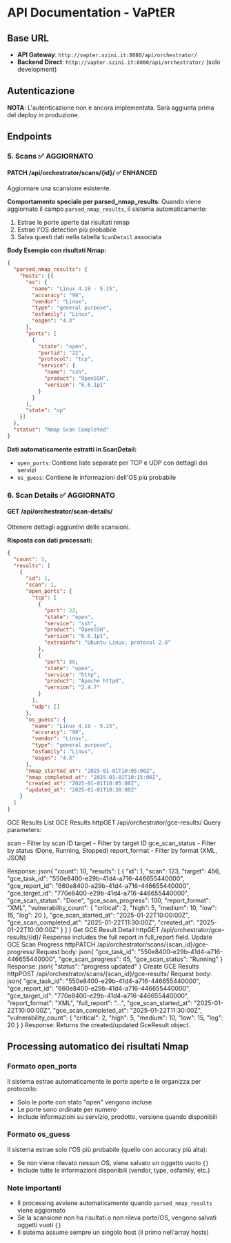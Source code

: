 # API Documentation - VaPtER

## Base URL
- **API Gateway**: `http://vapter.szini.it:8080/api/orchestrator/`
- **Backend Direct**: `http://vapter.szini.it:8000/api/orchestrator/` (solo development)

## Autenticazione
**NOTA**: L'autenticazione non è ancora implementata. Sarà aggiunta prima del deploy in produzione.

## Endpoints

### 5. Scans ✅ AGGIORNATO

#### PATCH /api/orchestrator/scans/{id}/ ✅ ENHANCED
Aggiornare una scansione esistente.

**Comportamento speciale per parsed_nmap_results**:
Quando viene aggiornato il campo `parsed_nmap_results`, il sistema automaticamente:
1. Estrae le porte aperte dai risultati nmap
2. Estrae l'OS detection più probabile
3. Salva questi dati nella tabella `ScanDetail` associata

**Body Esempio con risultati Nmap:**
```json
{
  "parsed_nmap_results": {
    "hosts": [{
      "os": {
        "name": "Linux 4.19 - 5.15",
        "accuracy": "98",
        "vendor": "Linux",
        "type": "general purpose",
        "osfamily": "Linux",
        "osgen": "4.X"
      },
      "ports": [
        {
          "state": "open",
          "portid": "22",
          "protocol": "tcp",
          "service": {
            "name": "ssh",
            "product": "OpenSSH",
            "version": "6.6.1p1"
          }
        }
      ],
      "state": "up"
    }]
  },
  "status": "Nmap Scan Completed"
}
```

**Dati automaticamente estratti in ScanDetail:**
- `open_ports`: Contiene liste separate per TCP e UDP con dettagli dei servizi
- `os_guess`: Contiene le informazioni dell'OS più probabile

### 6. Scan Details ✅ AGGIORNATO

#### GET /api/orchestrator/scan-details/
Ottenere dettagli aggiuntivi delle scansioni.

**Risposta con dati processati:**
```json
{
  "count": 1,
  "results": [
    {
      "id": 1,
      "scan": 1,
      "open_ports": {
        "tcp": [
          {
            "port": 22,
            "state": "open",
            "service": "ssh",
            "product": "OpenSSH",
            "version": "6.6.1p1",
            "extrainfo": "Ubuntu Linux; protocol 2.0"
          },
          {
            "port": 80,
            "state": "open",
            "service": "http",
            "product": "Apache httpd",
            "version": "2.4.7"
          }
        ],
        "udp": []
      },
      "os_guess": {
        "name": "Linux 4.19 - 5.15",
        "accuracy": "98",
        "vendor": "Linux",
        "type": "general purpose",
        "osfamily": "Linux",
        "osgen": "4.X"
      },
      "nmap_started_at": "2025-01-01T10:05:00Z",
      "nmap_completed_at": "2025-01-01T10:15:00Z",
      "created_at": "2025-01-01T10:05:00Z",
      "updated_at": "2025-01-01T10:30:00Z"
    }
  ]
}
```

GCE Results
List GCE Results
httpGET /api/orchestrator/gce-results/
Query parameters:

scan - Filter by scan ID
target - Filter by target ID
gce_scan_status - Filter by status (Done, Running, Stopped)
report_format - Filter by format (XML, JSON)

Response:
json{
  "count": 10,
  "results": [
    {
      "id": 1,
      "scan": 123,
      "target": 456,
      "gce_task_id": "550e8400-e29b-41d4-a716-446655440000",
      "gce_report_id": "660e8400-e29b-41d4-a716-446655440000",
      "gce_target_id": "770e8400-e29b-41d4-a716-446655440000",
      "gce_scan_status": "Done",
      "gce_scan_progress": 100,
      "report_format": "XML",
      "vulnerability_count": {
        "critical": 2,
        "high": 5,
        "medium": 10,
        "low": 15,
        "log": 20
      },
      "gce_scan_started_at": "2025-01-22T10:00:00Z",
      "gce_scan_completed_at": "2025-01-22T11:30:00Z",
      "created_at": "2025-01-22T10:00:00Z"
    }
  ]
}
Get GCE Result Detail
httpGET /api/orchestrator/gce-results/{id}/
Response includes the full report in full_report field.
Update GCE Scan Progress
httpPATCH /api/orchestrator/scans/{scan_id}/gce-progress/
Request body:
json{
  "gce_task_id": "550e8400-e29b-41d4-a716-446655440000",
  "gce_scan_progress": 45,
  "gce_scan_status": "Running"
}
Response:
json{
  "status": "progress updated"
}
Create GCE Results
httpPOST /api/orchestrator/scans/{scan_id}/gce-results/
Request body:
json{
  "gce_task_id": "550e8400-e29b-41d4-a716-446655440000",
  "gce_report_id": "660e8400-e29b-41d4-a716-446655440000",
  "gce_target_id": "770e8400-e29b-41d4-a716-446655440000",
  "report_format": "XML",
  "full_report": "<xml>...</xml>",
  "gce_scan_started_at": "2025-01-22T10:00:00Z",
  "gce_scan_completed_at": "2025-01-22T11:30:00Z",
  "vulnerability_count": {
    "critical": 2,
    "high": 5,
    "medium": 10,
    "low": 15,
    "log": 20
  }
}
Response: Returns the created/updated GceResult object.

## Processing automatico dei risultati Nmap

### Formato open_ports
Il sistema estrae automaticamente le porte aperte e le organizza per protocollo:
- Solo le porte con stato "open" vengono incluse
- Le porte sono ordinate per numero
- Include informazioni su servizio, prodotto, versione quando disponibili

### Formato os_guess
Il sistema estrae solo l'OS più probabile (quello con accuracy più alta):
- Se non viene rilevato nessun OS, viene salvato un oggetto vuoto `{}`
- Include tutte le informazioni disponibili (vendor, type, osfamily, etc.)

### Note importanti
- Il processing avviene automaticamente quando `parsed_nmap_results` viene aggiornato
- Se la scansione non ha risultati o non rileva porte/OS, vengono salvati oggetti vuoti `{}`
- Il sistema assume sempre un singolo host (il primo nell'array hosts)